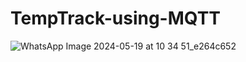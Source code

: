 # TempTrack-using-MQTT


![WhatsApp Image 2024-05-19 at 10 34 51_e264c652](https://github.com/TusharJoon1/TempTrack-using-MQTT/assets/131438804/893721c2-7a62-48db-8685-657478e3be37)

